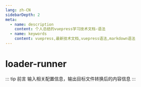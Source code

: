 ```yaml
---
lang: zh-CN
sidebarDepth: 2
meta:
  - name: description
    content: 个人总结的vuepress学习技术文档-语法
  - name: keywords
    content: vuepress,最新技术文档,vuepress语法,markdown语法
---
```


# loader-runner

::: tip 前言
输入相关配置信息，输出目标文件转换后的内容信息
:::
